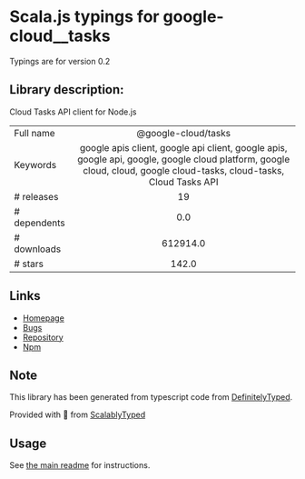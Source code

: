 
# Scala.js typings for google-cloud__tasks

Typings are for version 0.2

## Library description:
Cloud Tasks API client for Node.js

|                    |                 |
| ------------------ | :-------------: |
| Full name          | @google-cloud/tasks |
| Keywords           | google apis client, google api client, google apis, google api, google, google cloud platform, google cloud, cloud, google cloud-tasks, cloud-tasks, Cloud Tasks API |
| # releases         | 19 |
| # dependents       | 0.0 |
| # downloads        | 612914.0 |
| # stars            | 142.0 |

## Links
- [Homepage](https://github.com/googleapis/nodejs-tasks#readme)
- [Bugs](https://github.com/googleapis/nodejs-tasks/issues)
- [Repository](https://github.com/googleapis/nodejs-tasks)
- [Npm](https://www.npmjs.com/package/%40google-cloud%2Ftasks)
    


## Note
This library has been generated from typescript code from [DefinitelyTyped](https://definitelytyped.org).

Provided with :purple_heart: from [ScalablyTyped](https://github.com/oyvindberg/ScalablyTyped)

## Usage
See [the main readme](../../readme.md) for instructions.


